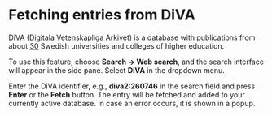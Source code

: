 Fetching entries from DiVA
==========================

[DiVA (Digitala Vetenskapliga Arkivet)](http://www.diva-portal.org/) is a database with publications from about [30](http://www.diva-portal.org/smash/aboutdiva.jsf) Swedish universities and colleges of higher education.

To use this feature, choose **Search -&gt; Web search**, and the search interface will appear in the side pane. Select **DiVA** in the dropdown menu.

Enter the DiVA identifier, e.g., **diva2:260746** in the search field and press **Enter** or the **Fetch** button. The entry will be fetched and added to your currently active database. In case an error occurs, it is shown in a popup.
